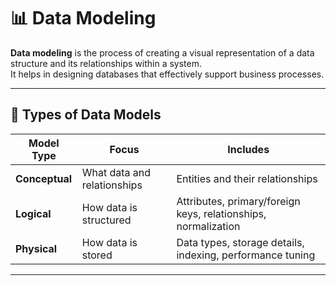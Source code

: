 # 📊 Data Modeling

**Data modeling** is the process of creating a visual representation of a data structure and its relationships within a system.  
It helps in designing databases that effectively support business processes.

---

## 🧱 Types of Data Models

| **Model Type** | **Focus**                   | **Includes**                                                   |
|----------------|-----------------------------|----------------------------------------------------------------|
| **Conceptual** | What data and relationships | Entities and their relationships                               |
| **Logical**    | How data is structured      | Attributes, primary/foreign keys, relationships, normalization |
| **Physical**   | How data is stored          | Data types, storage details, indexing, performance tuning      |

---


